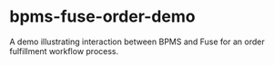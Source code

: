 bpms-fuse-order-demo
====================

A demo illustrating interaction between BPMS and Fuse for an order fulfillment workflow process.
